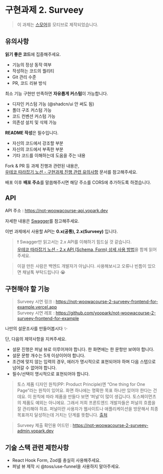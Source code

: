# 구현과제 2. Surveey

> 이 과제는 [스모어](https://home.smore.im/template?type=form&c=survey)를 모티브로 제작되었습니다.

## 유의사항

**읽기 좋은 코드**에 집중해주세요.

- 기능의 정상 동작 여부
- 작성하는 코드의 퀄리티
- Git 관리 수준
- PR, 코드 리뷰 방식

최소 기능 구현만 만족하면 **자유롭게 커스텀**이 가능합니다.

- 디자인 커스텀 가능 (@shadcn/ui 안 써도 됨)
- 폴더 구조 커스텀 가능
- 코드 컨벤션 커스텀 가능
- 의존성 설치 및 삭제 가능

**README 작성**은 필수입니다.

- 자신의 코드에서 강조할 부분
- 자신의 코드에서 부족한 부분
- 기타 코드를 이해하는데 도움을 주는 내용

Fork & PR 등 과제 진행과 관련된 내용은,  
 [우테코 따라잡기 노션 - 구현과제 진행 관련 유의사항](https://yopark.notion.site/08c99780759944118452d77b6927775a) 문서를 참고해주세요.

배포 이후 **배포 주소**를 말씀해주시면 해당 주소를 CORS에 추가하도록 하겠습니다.

## API

API 주소 : https://not-woowacourse-api.yopark.dev

자세한 내용은 [Swagger](https://not-woowacourse-api.yopark.dev/api-docs)를 참고해주세요.

이번 과제에서 사용할 API는 **0.x(공통), 2.x(Surveey)** 입니다.

> ❗️ Swagger만 읽고서는 2.x API를 이해하기 힘드실 것 같습니다.  
> [우테코 따라잡기 노션 - 2.x API (Schema, Form) 상세 사용 방법](https://yopark.notion.site/2-x-API-Schema-Form-ac2229daeb954f60be5b383e72fc8ae3)을 함께 읽어주세요.

> 이걸 만든 사람은 백엔드 개발자가 아닙니다. 사용해보시고 오류나 빈틈이 있으면 채널톡 부탁드립니다 😭

## 구현해야 할 기능

> Surveey 시연 링크 : https://not-woowacourse-2-surveey-frontend-for-example.vercel.app  
> Surveey 시연 레포 : https://github.com/yoopark/not-woowacourse-2-surveey-frontend-for-example

나만의 설문조사를 만들어봅시다 ✨

단, 다음의 제약사항을 지켜주세요.

- 설문 진행은 퍼널 뷰로 이루어져야 합니다. 한 화면에는 한 문항만 보여야 합니다.
- 설문 문항 개수는 5개 이상이어야 합니다.
- 조건에 맞지 않는 입력의 경우, 에러가 명시적으로 표현되어야 하며 다음 스텝으로 넘어갈 수 없어야 합니다.
- 필수/선택이 명시적으로 표현되어야 합니다.

> 토스 제품 디자인 원칙(PP: Product Principle)엔 “One thing for One Page”라는 원칙이 있어요. 화면 하나에는 명확한 목표 하나만 있어야 한다는 건데요. 이 원칙에 따라 제품을 만들다 보면 ‘퍼널’이 많이 생깁니다. 토스페이먼츠의 제품도 예외는 아니에요. 그래서 저희 프론트엔드 개발자들은 퍼널의 흐름을 잘 관리해야 하죠. 퍼널이란 사용자가 웹사이트나 애플리케이션을 방문해서 최종 목표까지 달성하는데 거치는 단계를 뜻합니다. [출처](https://toss.tech/article/engineering-note-1)

> Surveey 제출 확인용 어드민 : https://not-woowacourse-2-surveey-admin.yopark.dev

## 기술 스택 관련 제한사항

- React Hook Form, Zod를 충실히 사용해주세요.
- 퍼널 뷰 제작 시 @toss/use-funnel을 사용하지 말아주세요.

